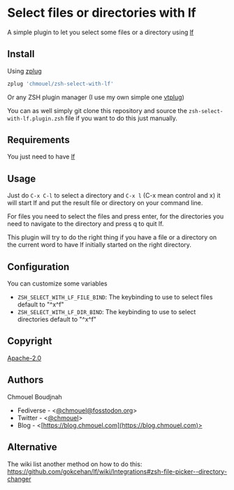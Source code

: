 # Select files or directories with lf

A simple plugin to let you select some files or a directory using [lf](https://github.com/gokcehan/lf)

## Install

Using [zplug](https://github.com/zplug/zplug)

```sh
zplug 'chmouel/zsh-select-with-lf'
```

Or any ZSH plugin manager (I use my own simple one [vtplug](https://blog.chmouel.com/2022/03/18/vtplug-a-very-dumb-and-tiny-zsh-plugin-manager/))

You can as well simply git clone this repository and source the
`zsh-select-with-lf.plugin.zsh` file if you want to do this just manually.

## Requirements

You just need to have [lf](https://github.com/gokcehan/lf)

## Usage

Just do `C-x C-l` to select a directory and `C-x l` (C-x mean control and x) it
will start lf and put the result file or directory on your command line.

For files you need to select the files and press enter, for the directories you
need to navigate to the directory and press q to quit lf.

This plugin will try to do the right thing if you have a file or a directory on
the current word to have lf initially started on the right directory.

## Configuration

You can customize some variables

- `ZSH_SELECT_WITH_LF_FILE_BIND`: The keybinding to use to select files default to "^x^f"
- `ZSH_SELECT_WITH_LF_DIR_BIND`: The keybinding to use to select directories default to "^x^f"

## Copyright

[Apache-2.0](./LICENSE)

## Authors

Chmouel Boudjnah

- Fediverse - <[@chmouel@fosstodon.org](https://fosstodon.org/@chmouel)>
- Twitter - <[@chmouel](https://twitter.com/chmouel)>
- Blog - <[https://blog.chmouel.com](https://blog.chmouel.com)>

## Alternative

The wiki list another method on how to do this: <https://github.com/gokcehan/lf/wiki/Integrations#zsh-file-picker--directory-changer>

